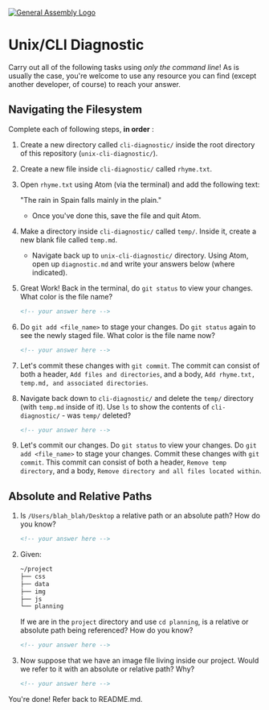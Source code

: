 [![General Assembly Logo](https://camo.githubusercontent.com/1a91b05b8f4d44b5bbfb83abac2b0996d8e26c92/687474703a2f2f692e696d6775722e636f6d2f6b6538555354712e706e67)](https://generalassemb.ly/education/web-development-immersive)

# Unix/CLI Diagnostic

Carry out all of the following tasks using _only the command line_! As is
usually the case, you're welcome to use any resource you can find (except
another developer, of course) to reach your answer.

## Navigating the Filesystem

Complete each of following steps, **in order** :

1. Create a new directory called `cli-diagnostic/` inside the root directory of
  this repository (`unix-cli-diagnostic/`).

1. Create a new file inside `cli-diagnostic/` called `rhyme.txt`.

1. Open `rhyme.txt` using Atom (via the terminal) and add the following text:

     "The rain in Spain falls mainly in the plain."

    - Once you've done this, save the file and quit Atom.

1. Make a directory inside `cli-diagnostic/` called `temp/`. Inside it, create a
   new blank file called `temp.md`.

    - Navigate back up to `unix-cli-diagnostic/` directory.
    Using Atom, open up `diagnostic.md` and write your answers below
    (where indicated).

1. Great Work! Back in the terminal, do `git status` to view your changes. What
   color is the file name?

    ```md
    <!-- your answer here -->
    ```

1. Do `git add <file_name>` to stage your changes. Do `git status` again to see
   the newly staged file. What color is the file name now?

    ```md
    <!-- your answer here -->
    ```

1. Let's commit these changes with `git commit`. The commit can consist of
   both a header, `Add files and directories`, and a body,
   `Add rhyme.txt, temp.md, and associated directories`.

1. Navigate back down to `cli-diagnostic/` and delete the `temp/` directory
   (with `temp.md` inside of it). Use `ls` to show the contents of
   `cli-diagnostic/` - was `temp/` deleted?

    ```md
    <!-- your answer here -->
    ```

1. Let's commit our changes. Do `git status` to view your changes. Do
   `git add <file_name>` to stage your changes. Commit these changes with
   `git commit`. This commit can consist of both a header,
   `Remove temp directory`, and a body,
   `Remove directory and all files located within`.

## Absolute and Relative Paths

1. Is `/Users/blah_blah/Desktop` a relative path or an absolute path? How do you
   know?

    ```md
    <!-- your answer here -->
    ```

1. Given:

    ```sh
    ~/project
    ├── css
    ├── data
    ├── img
    ├── js
    └── planning
    ```

    If we are in the `project` directory and use `cd planning`, is a relative or
    absolute path being referenced? How do you know?

    ```md
    <!-- your answer here -->
    ```

1. Now suppose that we have an image file living inside our project. Would we
   refer to it with an absolute or relative path? Why?

    ```md
    <!-- your answer here -->
    ```

You're done! Refer back to README.md.
